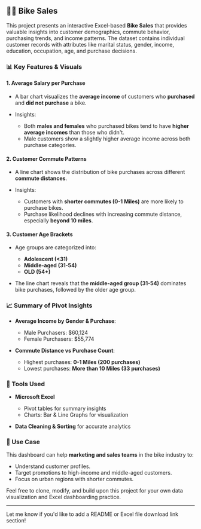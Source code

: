## 🚴‍♀️ Bike Sales 

This project presents an interactive Excel-based **Bike Sales** that provides valuable insights into customer demographics, commute behavior, purchasing trends, and income patterns. The dataset contains individual customer records with attributes like marital status, gender, income, education, occupation, age, and purchase decisions.

### 📊 Key Features & Visuals

#### 1. **Average Salary per Purchase**

* A bar chart visualizes the **average income** of customers who **purchased** and **did not purchase** a bike.
* Insights:

  * Both **males and females** who purchased bikes tend to have **higher average incomes** than those who didn't.
  * Male customers show a slightly higher average income across both purchase categories.

#### 2. **Customer Commute Patterns**

* A line chart shows the distribution of bike purchases across different **commute distances**.
* Insights:

  * Customers with **shorter commutes (0-1 Miles)** are more likely to purchase bikes.
  * Purchase likelihood declines with increasing commute distance, especially **beyond 10 miles**.

#### 3. **Customer Age Brackets**

* Age groups are categorized into:

  * **Adolescent (<31)**
  * **Middle-aged (31-54)**
  * **OLD (54+)**
* The line chart reveals that the **middle-aged group (31-54)** dominates bike purchases, followed by the older age group.

### 📈 Summary of Pivot Insights

* **Average Income by Gender & Purchase**:

  * Male Purchasers: \$60,124
  * Female Purchasers: \$55,774
* **Commute Distance vs Purchase Count**:

  * Highest purchases: **0-1 Miles (200 purchases)**
  * Lowest purchases: **More than 10 Miles (33 purchases)**

### 📂 Tools Used

* **Microsoft Excel**

  * Pivot tables for summary insights
  * Charts: Bar & Line Graphs for visualization
* **Data Cleaning & Sorting** for accurate analytics

### 📌 Use Case

This dashboard can help **marketing and sales teams** in the bike industry to:

* Understand customer profiles.
* Target promotions to high-income and middle-aged customers.
* Focus on urban regions with shorter commutes.


Feel free to clone, modify, and build upon this project for your own data visualization and Excel dashboarding practice.

---

Let me know if you'd like to add a README or Excel file download link section!
